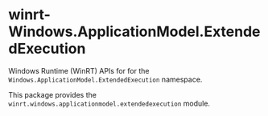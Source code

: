 <!-- warning: Please don't edit this file. It was automatically generated. -->

# winrt-Windows.ApplicationModel.ExtendedExecution

Windows Runtime (WinRT) APIs for for the `Windows.ApplicationModel.ExtendedExecution` namespace.

This package provides the `winrt.windows.applicationmodel.extendedexecution` module.

